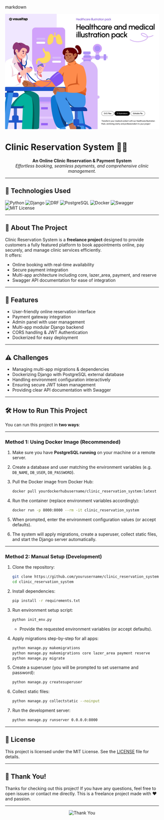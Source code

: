 markdown
<!-- Project Banner Image -->
<p align="center">
  <img src="./medical_banner.webp" alt="Clinic Reservation System" width="800" />
</p>

# Clinic Reservation System 🏥📅

<p align="center">
  <strong>An Online Clinic Reservation & Payment System</strong><br>
  <em>Effortless booking, seamless payments, and comprehensive clinic management.</em>
</p>

---

## 🚀 Technologies Used

![Python](https://img.shields.io/badge/Python-3.11-blue?logo=python&style=flat-square)
![Django](https://img.shields.io/badge/Django-5.1.6-green?logo=django&style=flat-square)
![DRF](https://img.shields.io/badge/DRF-3.15.2-blue?style=flat-square)
![PostgreSQL](https://img.shields.io/badge/PostgreSQL-15.3-blue?logo=postgresql&style=flat-square)
![Docker](https://img.shields.io/badge/Docker-24.0-blue?logo=docker&style=flat-square)
![Swagger](https://img.shields.io/badge/Swagger-API-orange?style=flat-square)
![MIT License](https://img.shields.io/badge/License-MIT-green?style=flat-square)

---

## 📌 About The Project

Clinic Reservation System is a **freelance project** designed to provide customers a fully featured platform to book appointments online, pay securely, and manage clinic services efficiently.  
It offers:  
- Online booking with real-time availability  
- Secure payment integration  
- Multi-app architecture including core, lazer_area, payment, and reserve  
- Swagger API documentation for ease of integration

---

## 🎯 Features

- User-friendly online reservation interface  
- Payment gateway integration  
- Admin panel with user management  
- Multi-app modular Django backend  
- CORS handling & JWT Authentication  
- Dockerized for easy deployment  

---

## ⚠️ Challenges

- Managing multi-app migrations & dependencies  
- Dockerizing Django with PostgreSQL external database  
- Handling environment configuration interactively  
- Ensuring secure JWT token management  
- Providing clear API documentation with Swagger

---

## 🛠️ How to Run This Project

You can run this project in **two ways**:

---

### Method 1: Using Docker Image (Recommended)

1. Make sure you have **PostgreSQL running** on your machine or a remote server.  
2. Create a database and user matching the environment variables (e.g. `DB_NAME`, `DB_USER`, `DB_PASSWORD`).  
3. Pull the Docker image from Docker Hub:  
   ```bash
   docker pull yourdockerhubusername/clinic_reservation_system:latest


4. Run the container (replace environment variables accordingly):

   ```bash
   docker run -p 8000:8000 --rm -it clinic_reservation_system
   ```
5. When prompted, enter the environment configuration values (or accept defaults).
6. The system will apply migrations, create a superuser, collect static files, and start the Django server automatically.

---

### Method 2: Manual Setup (Development)

1. Clone the repository:

   ```bash
   git clone https://github.com/yourusername/clinic_reservation_system.git
   cd clinic_reservation_system
   ```
2. Install dependencies:

   ```bash
   pip install -r requirements.txt
   ```
3. Run environment setup script:

   ```bash
   python init_env.py
   ```

   * Provide the requested environment variables (or accept defaults).
4. Apply migrations step-by-step for all apps:

   ```bash
   python manage.py makemigrations
   python manage.py makemigrations core lazer_area payment reserve
   python manage.py migrate
   ```
5. Create a superuser (you will be prompted to set username and password):

   ```bash
   python manage.py createsuperuser
   ```
6. Collect static files:

   ```bash
   python manage.py collectstatic --noinput
   ```
7. Run the development server:

   ```bash
   python manage.py runserver 0.0.0.0:8000
   ```

---

## 📄 License

This project is licensed under the MIT License. See the [LICENSE](LICENSE) file for details.

---

## 🙌 Thank You!

Thanks for checking out this project! If you have any questions, feel free to open issues or contact me directly.
This is a freelance project made with ❤️ and passion.

---

<p align="center">
  <img src="https://encrypted-tbn0.gstatic.com/images?q=tbn:ANd9GcR7QoXmAh6XSNXMO4vaXKMU3rMtO8VcXwkwaw&s" alt="Thank You" width="150" />
</p>
